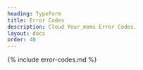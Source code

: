 ```yaml
---
heading: Typeform
title: Error Codes
description: Cloud Your_moms Error Codes.
layout: docs
order: 40
---
```


{% include error-codes.md %}
